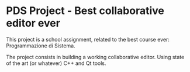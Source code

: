 # PDS Project - Best collaborative editor ever

This project is a school assignment, related to the best course ever: Programmazione di Sistema.

The project consists in building a working collaborative editor. Using state of the art (or whatever) C++ and Qt tools. 
